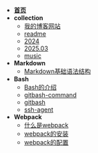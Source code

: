 * [**首页**](README)
* **collection**
    * [我的博客网站](guide)
    * [readme](collection/000.readme)
    * [2024](collection/001.2024)
    * [2025.03](collection/002.2025_03)
    * [music](collection/003.music)
* **Markdown**
    * [Markdown基础语法结构](markdown/01.Markdown的11种基本语法)
* **Bash**
    * [Bash的介绍](bash/001.bash的介绍)
    * [gitbash-command](bash/002.gitbash-command)
    * [gitbash](bash/003.gitbash)
    * [ssh-agent](bash/004.ssh-agent)
* **Webpack**
    * [什么是webpack](webpack/01.什么是webpack)
    * [webpack的安装](webpack/02.webpack的安装)
    * [webpack的配置](webpack/03.webpack的配置)
